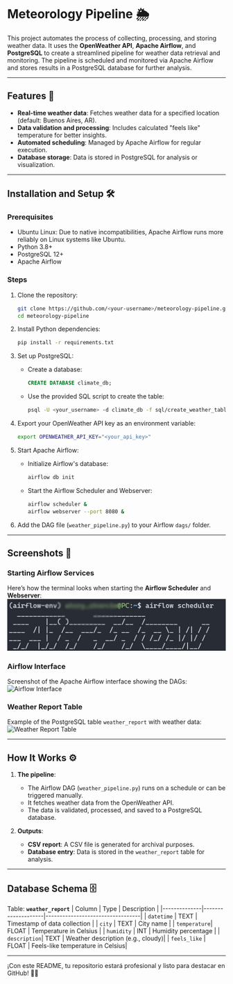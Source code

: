 # Meteorology Pipeline 🌦️

This project automates the process of collecting, processing, and storing weather data. It uses the **OpenWeather API**, **Apache Airflow**, and **PostgreSQL** to create a streamlined pipeline for weather data retrieval and monitoring. The pipeline is scheduled and monitored via Apache Airflow and stores results in a PostgreSQL database for further analysis.

---

## Features 🚀
- **Real-time weather data**: Fetches weather data for a specified location (default: Buenos Aires, AR).
- **Data validation and processing**: Includes calculated "feels like" temperature for better insights.
- **Automated scheduling**: Managed by Apache Airflow for regular execution.
- **Database storage**: Data is stored in PostgreSQL for analysis or visualization.

---

## Installation and Setup 🛠️

### Prerequisites
- Ubuntu Linux: Due to native incompatibilities, Apache Airflow runs more reliably on Linux systems like Ubuntu.
- Python 3.8+
- PostgreSQL 12+
- Apache Airflow

### Steps
1. Clone the repository:
   ```bash
   git clone https://github.com/<your-username>/meteorology-pipeline.git
   cd meteorology-pipeline
   ```

2. Install Python dependencies:
   ```bash
   pip install -r requirements.txt
   ```

3. Set up PostgreSQL:
   - Create a database:
     ```sql
     CREATE DATABASE climate_db;
     ```
   - Use the provided SQL script to create the table:
     ```bash
     psql -U <your_username> -d climate_db -f sql/create_weather_table.sql
     ```

4. Export your OpenWeather API key as an environment variable:
   ```bash
   export OPENWEATHER_API_KEY="<your_api_key>"
   ```

5. Start Apache Airflow:
   - Initialize Airflow's database:
     ```bash
     airflow db init
     ```
   - Start the Airflow Scheduler and Webserver:
     ```bash
     airflow scheduler &
     airflow webserver --port 8080 &
     ```

6. Add the DAG file (`weather_pipeline.py`) to your Airflow `dags/` folder.

---

## Screenshots 📸
### Starting Airflow Services
Here’s how the terminal looks when starting the **Airflow Scheduler** and **Webserver**:
![Airflow Services](images/screenshots/airflow_terminal_1.jpg)

### Airflow Interface
Screenshot of the Apache Airflow interface showing the DAGs:
![Airflow Interface](path/to/airflow_interface_screenshot.png)

### Weather Report Table
Example of the PostgreSQL table `weather_report` with weather data:
![Weather Report Table](path/to/weather_report_table_screenshot.png)

---

## How It Works ⚙️
1. **The pipeline**:
   - The Airflow DAG (`weather_pipeline.py`) runs on a schedule or can be triggered manually.
   - It fetches weather data from the OpenWeather API.
   - The data is validated, processed, and saved to a PostgreSQL database.

2. **Outputs**:
   - **CSV report**: A CSV file is generated for archival purposes.
   - **Database entry**: Data is stored in the `weather_report` table for analysis.

---

## Database Schema 🗄️
Table: **`weather_report`**
| Column       | Type               | Description                      |
|--------------|--------------------|----------------------------------|
| `datetime`   | TEXT               | Timestamp of data collection     |
| `city`       | TEXT               | City name                        |
| `temperature`| FLOAT              | Temperature in Celsius           |
| `humidity`   | INT                | Humidity percentage              |
| `description`| TEXT               | Weather description (e.g., cloudy)|
| `feels_like` | FLOAT              | Feels-like temperature in Celsius|

---


¡Con este README, tu repositorio estará profesional y listo para destacar en GitHub! 🚀✨
